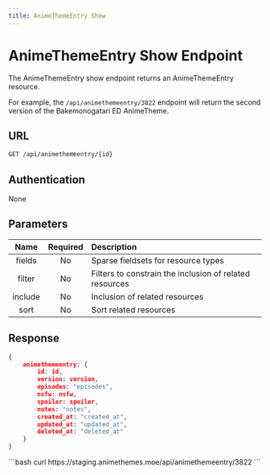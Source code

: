 ```yaml
---
title: AnimeThemeEntry Show
---
```


<Block>

# AnimeThemeEntry Show Endpoint

The AnimeThemeEntry show endpoint returns an AnimeThemeEntry resource.

For example, the `/api/animethemeentry/3822` endpoint will return the second version of the Bakemonogatari ED AnimeTheme.

## URL

```sh
GET /api/animethemeentry/{id}
```

## Authentication

None

## Parameters

| Name    | Required | Description                                             |
| :-----: | :------: | :------------------------------------------------------ |
| fields  | No       | Sparse fieldsets for resource types                     |
| filter  | No       | Filters to constrain the inclusion of related resources |
| include | No       | Inclusion of related resources                          |
| sort    | No       | Sort related resources                                  |

## Response

```json
{
    animethemeentry: {
        id: id,
        version: version,
        episodes: "episodes",
        nsfw: nsfw,
        spoiler: spoiler,
        notes: "notes",
        created_at: "created_at",
        updated_at: "updated_at",
        deleted_at: "deleted_at"
    }
}
```

<Example>

<CURL>
```bash
curl https://staging.animethemes.moe/api/animethemeentry/3822
```
</CURL>

</Example>

</Block>